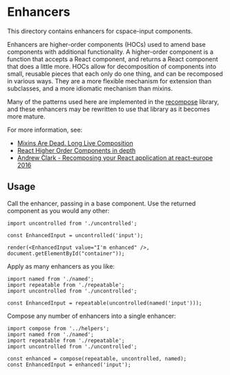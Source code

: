 # Enhancers

This directory contains enhancers for cspace-input components.

Enhancers are higher-order components (HOCs) used to amend base components with additional functionality. A higher-order component is a function that accepts a React component, and returns a React component that does a little more. HOCs allow for decomposition of components into small, reusable pieces that each only do one thing, and can be recomposed in various ways. They are a more flexible mechanism for extension than subclasses, and a more idiomatic mechanism than mixins.

Many of the patterns used here are implemented in the [recompose](https://github.com/acdlite/recompose) library, and these enhancers may be rewritten to use that library as it becomes more mature.

For more information, see:

- [Mixins Are Dead. Long Live Composition](https://medium.com/@dan_abramov/mixins-are-dead-long-live-higher-order-components-94a0d2f9e750)
- [React Higher Order Components in depth](https://medium.com/@franleplant/react-higher-order-components-in-depth-cf9032ee6c3e)
- [Andrew Clark - Recomposing your React application at react-europe 2016](https://www.youtube.com/watch?v=zD_judE-bXk)

## Usage

Call the enhancer, passing in a base component. Use the returned component as you would any other:

```
import uncontrolled from './uncontrolled';

const EnhancedInput = uncontrolled('input');

render(<EnhancedInput value="I'm enhanced" />, document.getElementById("container"));
```

Apply as many enhancers as you like:

```
import named from './named';
import repeatable from './repeatable';
import uncontrolled from './uncontrolled';

const EnhancedInput = repeatable(uncontrolled(named('input')));
```

Compose any number of enhancers into a single enhancer:

```
import compose from '../helpers';
import named from './named';
import repeatable from './repeatable';
import uncontrolled from './uncontrolled';

const enhanced = compose(repeatable, uncontrolled, named);
const EnhancedInput = enhanced('input');
```
